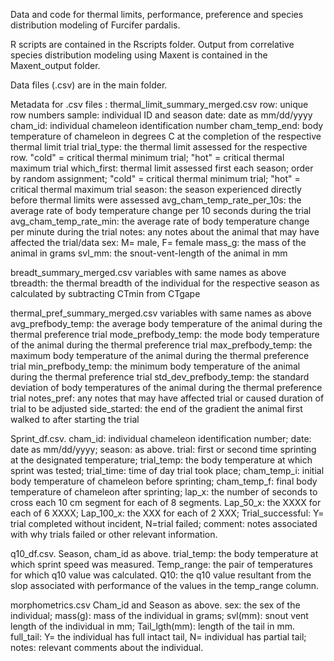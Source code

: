 Data and code for thermal limits, performance, preference and species distribution modeling of Furcifer pardalis.

R scripts are contained in the Rscripts folder. Output from correlative species distribution modeling using Maxent is contained in the Maxent_output folder.

Data files (.csv) are in the main folder.

Metadata for .csv files :
thermal_limit_summary_merged.csv row: unique row numbers sample: individual ID and season date: date as mm/dd/yyyy cham_id: individual chameleon identification number cham_temp_end: body temperature of chameleon in degrees C at the completion of the respective thermal limit trial trial_type: the thermal limit assessed for the respective row. "cold" = critical thermal minimum trial; "hot" = critical thermal maximum trial which_first: thermal limit assessed first each season; order by random assignment; "cold" = critical thermal minimum trial; "hot" = critical thermal maximum trial season: the season experienced directly before thermal limits were assessed avg_cham_temp_rate_per_10s: the average rate of body temperature change per 10 seconds during the trial avg_cham_temp_rate_min: the average rate of body temperature change per minute during the trial notes: any notes about the animal that may have affected the trial/data sex: M= male, F= female mass_g: the mass of the animal in grams svl_mm: the snout-vent-length of the animal in mm

breadt_summary_merged.csv variables with same names as above tbreadth: the thermal breadth of the individual for the respective season as calculated by subtracting CTmin from CTgape

thermal_pref_summary_merged.csv variables with same names as above avg_prefbody_temp: the average body temperature of the animal during the thermal preference trial mode_prefbody_temp: the mode body temperature of the animal during the thermal preference trial max_prefbody_temp: the maximum body temperature of the animal during the thermal preference trial min_prefbody_temp: the minimum body temperature of the animal during the thermal preference trial std_dev_prefbody_temp: the standard deviation of body temperatures of the animal during the thermal preference trial notes_pref: any notes that may have affected trial or caused duration of trial to be adjusted side_started: the end of the gradient the animal first walked to after starting the trial

Sprint_df.csv. cham_id: individual chameleon identification number; date: date as mm/dd/yyyy; season: as above. trial: first or second time sprinting at the designated temperature; trial_temp: the body temperature at which sprint was tested; trial_time: time of day trial took place; cham_temp_i: initial body temperature of chameleon before sprinting; cham_temp_f: final body temperature of chameleon after sprinting; lap_x: the number of seconds to cross each 10 cm segment for each of 8 segments. Lap_50_x: the XXXX for each of 6 XXXX; Lap_100_x: the XXX for each of 2 XXX; Trial_successful: Y= trial completed without incident, N=trial failed; comment: notes associated with why trials failed or other relevant information.

q10_df.csv. Season, cham_id as above. trial_temp: the body temperature at which sprint speed was measured. Temp_range: the pair of temperatures for which q10 value was calculated. Q10: the q10 value resultant from the slop associated with performance of the values in the temp_range column.

morphometrics.csv  Cham_id and Season as above. sex: the sex of the individual; mass(g): mass of the individual in grams; svl(mm): snout vent length of the individual in mm; Tail_lgth(mm): length of the tail in mm. full_tail: Y= the individual has full intact tail, N= individual has partial tail; notes: relevant comments about the individual.


